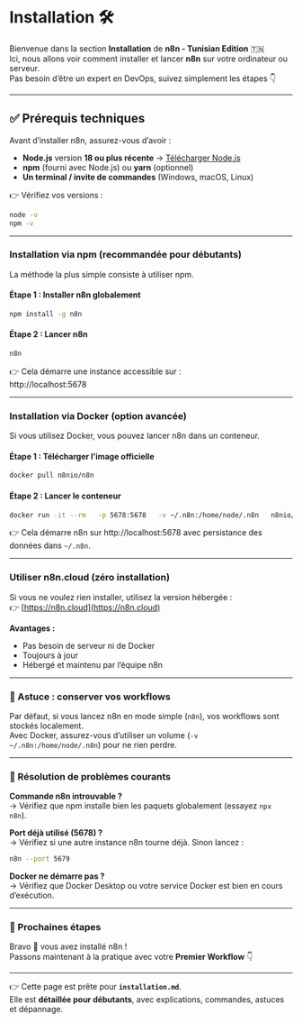 # Installation 🛠️

Bienvenue dans la section **Installation** de **n8n - Tunisian Edition** 🇹🇳  
Ici, nous allons voir comment installer et lancer **n8n** sur votre ordinateur ou serveur.  
Pas besoin d’être un expert en DevOps, suivez simplement les étapes 👇

---

## ✅ Prérequis techniques

Avant d’installer n8n, assurez-vous d’avoir :  

- **Node.js** version **18 ou plus récente** → [Télécharger Node.js](https://nodejs.org)  
- **npm** (fourni avec Node.js) ou **yarn** (optionnel)  
- **Un terminal / invite de commandes** (Windows, macOS, Linux)  

👉 Vérifiez vos versions :  

```bash
node -v
npm -v
```

---

### Installation via npm (recommandée pour débutants)

La méthode la plus simple consiste à utiliser npm.

#### Étape 1 : Installer n8n globalement

```bash
npm install -g n8n
```

#### Étape 2 : Lancer n8n

```bash
n8n
```

👉 Cela démarre une instance accessible sur :  
http://localhost:5678

---

### Installation via Docker (option avancée)

Si vous utilisez Docker, vous pouvez lancer n8n dans un conteneur.

#### Étape 1 : Télécharger l’image officielle

```bash
docker pull n8nio/n8n
```

#### Étape 2 : Lancer le conteneur

```bash
docker run -it --rm   -p 5678:5678   -v ~/.n8n:/home/node/.n8n   n8nio/n8n
```

👉 Cela démarre n8n sur http://localhost:5678 avec persistance des données dans `~/.n8n`.

---

### Utiliser n8n.cloud (zéro installation)

Si vous ne voulez rien installer, utilisez la version hébergée :  
👉 [https://n8n.cloud](https://n8n.cloud)

**Avantages :**

- Pas besoin de serveur ni de Docker  
- Toujours à jour  
- Hébergé et maintenu par l’équipe n8n  

---

### 🔑 Astuce : conserver vos workflows

Par défaut, si vous lancez n8n en mode simple (`n8n`), vos workflows sont stockés localement.  
Avec Docker, assurez-vous d’utiliser un volume (`-v ~/.n8n:/home/node/.n8n`) pour ne rien perdre.

---

### 🚨 Résolution de problèmes courants

**Commande n8n introuvable ?**  
→ Vérifiez que npm installe bien les paquets globalement (essayez `npx n8n`).

**Port déjà utilisé (5678) ?**  
→ Vérifiez si une autre instance n8n tourne déjà. Sinon lancez :  

```bash
n8n --port 5679
```

**Docker ne démarre pas ?**  
→ Vérifiez que Docker Desktop ou votre service Docker est bien en cours d’exécution.

---

### 🎯 Prochaines étapes

Bravo 🎉 vous avez installé n8n !  
Passons maintenant à la pratique avec votre **Premier Workflow** 👇

---

👉 Cette page est prête pour **`installation.md`**.  
Elle est **détaillée pour débutants**, avec explications, commandes, astuces et dépannage.